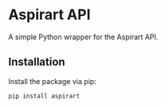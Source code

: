 # Aspirart API

A simple Python wrapper for the Aspirart API.

## Installation

Install the package via pip:

```bash
pip install aspirart
```
